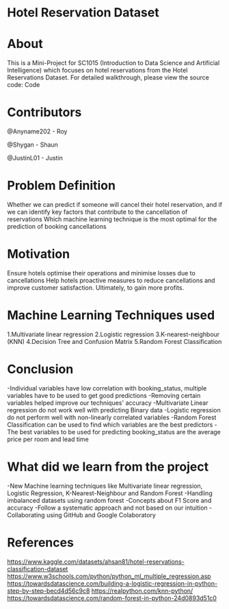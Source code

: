 # Hotel Reservation Dataset

# About


This is a Mini-Project for SC1015 (Introduction to Data Science and Artificial Intelligence) which focuses on hotel reservations from the Hotel Reservations Dataset.
For detailed walkthrough, please view the source code:
Code

# Contributors

@Anyname202 - Roy

@Shygan - Shaun

@JustinL01 - Justin


# Problem Definition

Whether we can predict if someone will cancel their hotel reservation, and if we can identify key factors that contribute to the cancellation of reservations
Which machine learning technique is the most optimal for the prediction of booking cancellations

# Motivation

Ensure hotels optimise their operations and minimise losses due to cancellations
Help hotels proactive measures to reduce cancellations and improve customer satisfaction. Ultimately, to gain more profits. 

# Machine Learning Techniques used

1.Multivariate linear regression
2.Logistic regression
3.K-nearest-neighbour (KNN)
4.Decision Tree and Confusion Matrix
5.Random Forest Classification


# Conclusion

-Individual variables have low correlation with booking_status, multiple variables have to be used to get good predictions
-Removing certain variables helped improve our techniques' accuracy
-Multivariate Linear regression do not work well with predicting Binary data
-Logistic regression do not perform well with non-linearly correlated variables
-Random Forest Classification can be used to find which variables are the best predictors
-The best variables to be used for predicting booking_status are the average price per room and lead time

# What did we learn from the project
-New Machine learning techniques like Multivariate linear regression, Logistic Regression, K-Nearest-Neighbour and Random Forest
-Handling imbalanced datasets using random forest
-Concepts about F1 Score and accuracy
-Follow a systematic approach and not based on our intuition
-Collaborating using GitHub and Google Colaboratory


# References

https://www.kaggle.com/datasets/ahsan81/hotel-reservations-classification-dataset
https://www.w3schools.com/python/python_ml_multiple_regression.asp
https://towardsdatascience.com/building-a-logistic-regression-in-python-step-by-step-becd4d56c9c8
https://realpython.com/knn-python/
https://towardsdatascience.com/random-forest-in-python-24d0893d51c0 

